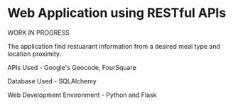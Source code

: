 # Web Application using RESTful APIs

WORK IN PROGRESS

The application find restuarant information from a desired meal type and location proximity.

APIs Used - Google's Geocode, FourSquare

Database Used - SQLAlchemy

Web Development Environment - Python and Flask
